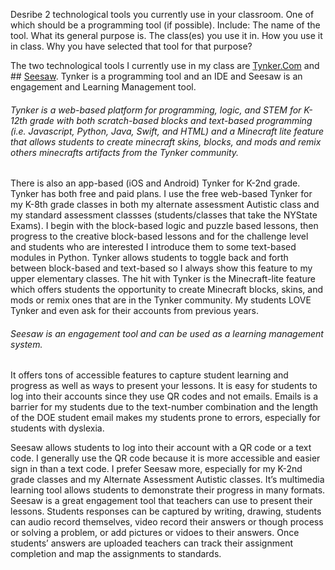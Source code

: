 Desribe 2 technological tools you currently use in your classroom. One of which should be a programming tool (if possible). 
Include:
The name of the tool.
What its general purpose is.
The class(es) you use it in.
How you use it in class.
Why you have selected that tool for that purpose?


The two technological tools I currently use in my class are [Tynker.Com](https://www.tynker.com/) and ## [Seesaw](https://web.seesaw.me/).  Tynker is a programming tool and an IDE and Seesaw is an engagement and Learning Management tool. 

###### Tynker is a web-based platform for programming, logic, and STEM for K-12th grade with both scratch-based blocks and text-based programming (i.e. Javascript, Python, Java, Swift, and HTML) and a Minecraft lite feature that allows students to create minecraft skins, blocks, and mods and remix others minecrafts artifacts from the Tynker community.  
There is also an app-based (iOS and Android) Tynker for K-2nd grade. Tynker has both free and paid plans. I use the free web-based Tynker for my K-8th grade classes in both my alternate assessment Autistic class and my standard assessment classses (students/classes that take the NYState Exams). I begin with the block-based logic and puzzle based lessons, then progress to the creative block-based lessons and for the challenge level and students who are interested I introduce them to some text-based modules in Python. Tynker allows students to toggle back and forth between block-based and text-based so I always show this feature to my upper elementary classes. The hit with Tynker is the Minecraft-lite feature which offers students the opportunity to create Minecraft blocks, skins, and mods or remix ones that are in the Tynker community. My students LOVE Tynker and even ask for their accounts from previous years. 

###### Seesaw is an engagement tool and can be used as a learning management system. 
It offers tons of accessible features to capture student learning and progress as well as ways to present your lessons. It is easy for students to log into their accounts since they use QR codes and not emails. Emails is a barrier for my students due to the text-number combination and the length of the DOE student email makes my students prone to errors, especially for students with dyslexia. 

Seesaw allows students to log into their account with a QR code or a text code. I generally use the QR code because it is more accessible and easier sign in than a text code. I prefer Seesaw more, especially for my K-2nd grade classes and my Alternate Assessment Autistic classes. It’s multimedia learning tool allows students to demonstrate their progress in many formats. Seesaw is a great engagement tool that teachers can use to present their lessons. Students responses can be captured by writing, drawing, students can audio record themselves, video record their answers or though process or solving a problem, or add pictures or vidoes to their answers. Once students’ answers are uploaded teachers can track their assignment completion and map the assignments to standards. 

